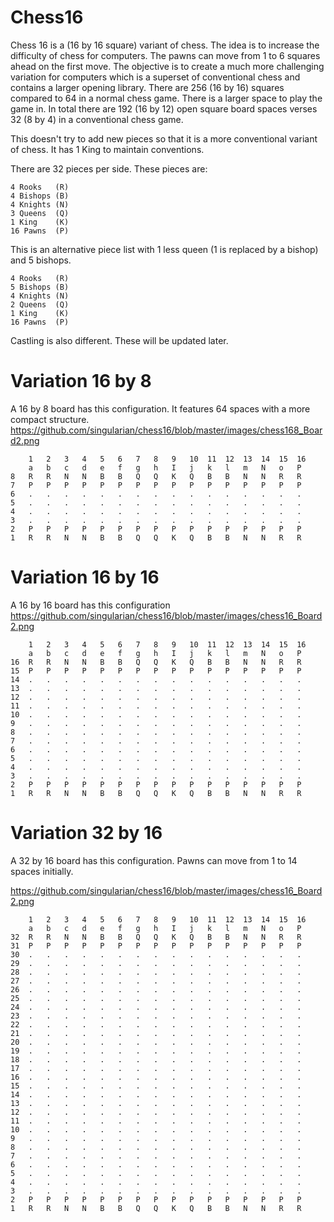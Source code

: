 Chess16
=======

Chess 16 is a (16 by 16 square) variant of chess.
The idea is to increase the difficulty of chess for computers.
The pawns can move from 1 to 6 squares ahead on the first move.
The objective is to create a much more challenging variation
for computers which is a superset of conventional chess and contains a larger opening library.
There are 256 (16 by 16) squares compared to 64 in a normal chess game. There is a larger space to
play the game in. In total there are 192 (16 by 12) open square board spaces verses 32 (8 by 4) in a conventional
chess game.

This doesn't try to add new pieces so that it is a more conventional variant of chess. It has 1 King to maintain conventions.

There are 32 pieces per side. These pieces are: 

	4 Rooks   (R)
	4 Bishops (B)
	4 Knights (N)
	3 Queens  (Q)
	1 King    (K)
	16 Pawns  (P)

This is an alternative piece list with 1 less queen (1 is replaced by a bishop) and 5 bishops. 

	4 Rooks   (R)
	5 Bishops (B)
	4 Knights (N)
	2 Queens  (Q)
	1 King    (K)
	16 Pawns  (P)


 
Castling is also different. These will be updated later.

# Variation 16 by 8

A 16 by 8 board has this configuration. It features 64 spaces with a more compact structure.
https://github.com/singularian/chess16/blob/master/images/chess168_Board2.png


		1	2	3	4	5	6	7	8	9	10	11	12	13	14	15	16
		a	b	c	d	e	f	g	h	I	j	k	l	m	N	o	P
	8	R	R	N	N	B	B	Q	Q	K	Q	B	B	N	N	R	R
	7	P	P	P	P	P	P	P	P	P	P	P	P	P	P	P	P																																
	6	.	.	. 	.	.	.	.	.	.	.	.	.	.	.	.	.																
	5	.	.	. 	.	.	.	.	.	.	.	.	.	.	.	.	.															
	4	.	.	. 	.	.	.	.	.	.	.	.	.	.	.	.	.															
	3	.	.	. 	.	.	.	.	.	.	.	.	.	.	.	.	.															
	2	P	P	P	P	P	P	P	P	P	P	P	P	P	P	P	P
	1	R	R	N	N	B	B	Q	Q	K	Q	B	B	N	N	R	R

# Variation 16 by 16

A 16 by 16 board has this configuration
https://github.com/singularian/chess16/blob/master/images/chess16_Board2.png


		1	2	3	4	5	6	7	8	9	10	11	12	13	14	15	16
		a	b	c	d	e	f	g	h	I	j	k	l	m	N	o	P
	16	R	R	N	N	B	B	Q	Q	K	Q	B	B	N	N	R	R
	15	P	P	P	P	P	P	P	P	P	P	P	P	P	P	P	P
	14	.	.	. 	.	.	.	.	.	.	.	.	.	.	.	.	.															
	13	.	.	. 	.	.	.	.	.	.	.	.	.	.	.	.	.															
	12	.	.	. 	.	.	.	.	.	.	.	.	.	.	.	.	.															
	11	.	.	. 	.	.	.	.	.	.	.	.	.	.	.	.	.															
	10	.	.	. 	.	.	.	.	.	.	.	.	.	.	.	.	.															
	9	.	.	. 	.	.	.	.	.	.	.	.	.	.	.	.	.															
	8	.	.	. 	.	.	.	.	.	.	.	.	.	.	.	.	.															
	7	.	.	. 	.	.	.	.	.	.	.	.	.	.	.	.	.															
	6	.	.	. 	.	.	.	.	.	.	.	.	.	.	.	.	.															
	5	.	.	. 	.	.	.	.	.	.	.	.	.	.	.	.	.															
	4	.	.	. 	.	.	.	.	.	.	.	.	.	.	.	.	.															
	3	.	.	. 	.	.	.	.	.	.	.	.	.	.	.	.	.															
	2	P	P	P	P	P	P	P	P	P	P	P	P	P	P	P	P
	1	R	R	N	N	B	B	Q	Q	K	Q	B	B	N	N	R	R



# Variation 32 by 16

A 32 by 16 board has this configuration.
Pawns can move from 1 to 14 spaces initially.


https://github.com/singularian/chess16/blob/master/images/chess16_Board2.png


		1	2	3	4	5	6	7	8	9	10	11	12	13	14	15	16
		a	b	c	d	e	f	g	h	I	j	k	l	m	N	o	P
	32	R	R	N	N	B	B	Q	Q	K	Q	B	B	N	N	R	R
	31	P	P	P	P	P	P	P	P	P	P	P	P	P	P	P	P
	30	.	.	. 	.	.	.	.	.	.	.	.	.	.	.	.	.
	29	.	.	. 	.	.	.	.	.	.	.	.	.	.	.	.	.
	28	.	.	. 	.	.	.	.	.	.	.	.	.	.	.	.	.
	27	.	.	. 	.	.	.	.	.	.	.	.	.	.	.	.	.
	26	.	.	. 	.	.	.	.	.	.	.	.	.	.	.	.	.
	25	.	.	. 	.	.	.	.	.	.	.	.	.	.	.	.	.
	24	.	.	. 	.	.	.	.	.	.	.	.	.	.	.	.	.
	23	.	.	. 	.	.	.	.	.	.	.	.	.	.	.	.	.
	22	.	.	. 	.	.	.	.	.	.	.	.	.	.	.	.	.
	21	.	.	. 	.	.	.	.	.	.	.	.	.	.	.	.	.
	20	.	.	. 	.	.	.	.	.	.	.	.	.	.	.	.	.
	19	.	.	. 	.	.	.	.	.	.	.	.	.	.	.	.	.
	18	.	.	. 	.	.	.	.	.	.	.	.	.	.	.	.	.
	17	.	.	. 	.	.	.	.	.	.	.	.	.	.	.	.	.
	16	.	.	. 	.	.	.	.	.	.	.	.	.	.	.	.	.
	15	.	.	. 	.	.	.	.	.	.	.	.	.	.	.	.	.
	14	.	.	. 	.	.	.	.	.	.	.	.	.	.	.	.	.																
	13	.	.	. 	.	.	.	.	.	.	.	.	.	.	.	.	.																
	12	.	.	. 	.	.	.	.	.	.	.	.	.	.	.	.	.																
	11	.	.	. 	.	.	.	.	.	.	.	.	.	.	.	.	.																
	10	.	.	. 	.	.	.	.	.	.	.	.	.	.	.	.	.																
	9	.	.	. 	.	.	.	.	.	.	.	.	.	.	.	.	.																
	8	.	.	. 	.	.	.	.	.	.	.	.	.	.	.	.	.																
	7	.	.	. 	.	.	.	.	.	.	.	.	.	.	.	.	.																
	6	.	.	. 	.	.	.	.	.	.	.	.	.	.	.	.	.																
	5	.	.	. 	.	.	.	.	.	.	.	.	.	.	.	.	.																
	4	.	.	. 	.	.	.	.	.	.	.	.	.	.	.	.	.																
	3	.	.	. 	.	.	.	.	.	.	.	.	.	.	.	.	.																
	2	P	P	P	P	P	P	P	P	P	P	P	P	P	P	P	P
	1	R	R	N	N	B	B	Q	Q	K	Q	B	B	N	N	R	R


